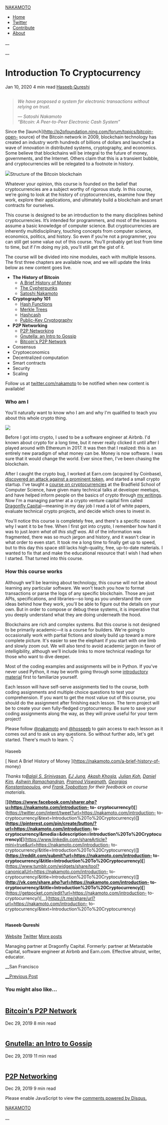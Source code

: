 [ NAKAMOTO ](https://nakamoto.com)

  * [Home](https://nakamoto.com/)
  * [Twitter](https://twitter.com/nakamoto)
  * [Contribute](https://nakamoto.com/contribute/)
  * [About](https://nakamoto.com/about/)

__

__

# Introduction To Cryptocurrency

Jan 10, 2020  4 min read  [Haseeb Qureshi](/author/haseeb/ "Haseeb Qureshi")

[ ![Introduction To
Cryptocurrency](data:image/gif;base64,R0lGODlhAQABAAAAACH5BAEKAAEALAAAAAABAAEAAAICTAEAOw==)
](/introduction-to-cryptocurrency/)

> _We have proposed a system for electronic transactions without relying on
> trust._  
>  
>  _— Satoshi Nakamoto_  
>  _“Bitcoin: A Peer-to-Peer Electronic Cash System”_

Since the [launch](http://p2pfoundation.ning.com/forum/topics/bitcoin-open-
source) of the Bitcoin network in 2009, blockchain technology has created an
industry worth hundreds of billions of dollars and launched a wave of
innovation in distributed systems, cryptography, and economics. Some believe
that blockchains will be integral to the future of money, governments, and the
Internet. Others claim that this is a transient bubble, and cryptocurrencies
will be relegated to a footnote in history.‌

![](https://nakamoto.com/content/images/2019/12/image-13.png)Structure of the
Bitcoin blockchain

Whatever your opinion, this course is founded on the belief that
cryptocurrencies are a subject worthy of rigorous study. In this course, we’re
going to look at the history of cryptocurrencies, examine how they work,
explore their applications, and ultimately build a blockchain and smart
contracts for ourselves.‌

This course is designed to be an introduction to the many disciplines behind
cryptocurrencies. It’s intended for programmers, and most of the lessons
assume a basic knowledge of computer science. But cryptocurrencies are
inherently multidisciplinary, touching concepts from computer science,
economics, politics, and history. So even if you’re not a programmer, you can
still get some value out of this course. You’ll probably get lost from time to
time, but if I'm doing my job, you’ll still get the gist of it.

The course will be divided into nine modules, each with multiple lessons. The
first three chapters are available now, and we will update the links below as
new content goes live.

  * **The History of Bitcoin**
    * [A Brief History of Money](https://nakamoto.com/a-brief-history-of-money)
    * [The Cypherpunks](https://nakamoto.com/the-cypherpunks)
    * [Satoshi Nakamoto](https://nakamoto.com/satoshi-nakamoto)
  * **Cryptography 101**
    * [Hash Functions](https://nakamoto.com/hash-functions)
    * [Merkle Trees](https://nakamoto.com/merkle-trees)
    * [Hashcash](https://nakamoto.com/hashcash)
    * [Public-Key Cryptography](https://nakamoto.com/public-key-cryptography)
  * **P2P Networking**
    * [P2P Networking](https://nakamoto.com/p2p-networking/)
    * [Gnutella: an Intro to Gossip](https://nakamoto.com/gnutella/)
    * [Bitcoin's P2P Network](https://nakamoto.com/bitcoins-p2p-network/)
  * Consensus
  * Cryptoeconomics
  * Decentralized computation
  * Smart contracts
  * Security
  * Scaling

Follow us at [twitter.com/nakamoto](https://twitter.com/nakamoto) to be
notified when new content is available!

### Who am I

You'll naturally want to know who I am and why I'm qualified to teach you
about this whole crypto thing.

![](https://nakamoto.com/content/images/2020/01/image-1.png)

Before I got into crypto, I used to be a software engineer at Airbnb. I'd
known about crypto for a long time, but it never really clicked it until after
I played around with Ethereum in 2017. It was then that I realized: this is an
entirely new paradigm of what money can be. Money is now software. I was sure
that it would change the world. Ever since then, I've been chasing the
blockchain.

After I caught the crypto bug, I worked at Earn.com (acquired by Coinbase),
[discovered an attack against a prominent
token](https://www.youtube.com/watch?v=RL2nE3huNiI), and started a small
crypto startup. I've taught a [course on
cryptocurrencies](https://bradfieldcs.com/courses/cryptocurrencies/) at the
Bradfield School of Computer Science, have given many technical talks at
developer meetups, and have helped inform people on the basics of crypto
through [my writings](https://haseebq.com/). Now I'm a managing partner at a
crypto venture capital firm called [Dragonfly
Capital](https://dcp.capital)—meaning in my day job I read a lot of white
papers, evaluate technical crypto projects, and decide which ones to invest
in.

You'll notice this course is completely free, and there's a specific reason
why I want it to be free. When I first got into crypto, I remember how hard it
was to just _learn what all this stuff was_. All of the information was
fragmented, there was so much jargon and history, and it wasn't clear in what
order to even start. It took me a long time to finally get up to speed, but to
this day this space still lacks high-quality, free, up-to-date materials. I
wanted to fix that and make the educational resource that I wish I had when I
started. That turned into this course.

### How this course works

Although we’ll be learning about technology, this course will not be about
learning any particular software. We won’t teach you how to format
transactions or parse the logs of any specific blockchain. Those are just
APIs, specifications, and libraries—so long as you understand the core ideas
behind how they work, you'll be able to figure out the details on your own.
But in order to compose or debug these systems, it is imperative that you
deeply understand what they are doing underneath the hood.

‌Blockchains are rich and complex systems. But this course is not designed to
be primarily academic—it is a course for builders. We're going to occasionally
work with partial fictions and slowly build up toward a more complete picture.
It's easier to see the elephant if you start with one limb and slowly zoom
out.‌ We will also tend to avoid academic jargon in favor of intelligibility,
although we'll include links to more technical readings for those who want to
dive deeper.

Most of the coding examples and assignments will be in Python. If you've never
used Python, it may be worth going through some [introductory
material](https://repl.it/community/classrooms/17929) first to familiarize
yourself.

Each lesson will have self-serve assignments tied to the course, both coding
assignments and multiple choice questions to test your comprehension. If you
want to get the most value out of this course, you should do the assignment
after finishing each lesson. The term project will be to create your own
fully-fledged cryptocurrency. Be sure to save your coding assignments along
the way, as they will prove useful for your term project!

Please follow [@nakamoto](https://twitter.com/nakamoto) and
[@hosseeb](https://twitter.com/hosseeb) to gain access to each lesson as it
comes out and to ask us any questions. So without further ado, let's get
started. There's much to learn. 👇

Haseeb

[ Next A Brief History of Money ](https://nakamoto.com/a-brief-history-of-
money)

_Thanks to[Balaji S. Srinivasan](https://twitter.com/balajis), [EJ
Jung](https://www.usfca.edu/faculty/eunjin-ej-jung), [Akash
Khosla](https://twitter.com/akash_khosla), [Julian
Koh](https://twitter.com/juliankoh), [Daniel
Kim](https://twitter.com/ksydaniel), [Ashwin
Ramachandran](https://twitter.com/ashwinrz), [Pramod
Viswanath](http://pramodv.ece.illinois.edu/), [Georgios
Konstantopoulos](https://twitter.com/gakonst), and [Frank
Topbottom](https://twitter.com/FrankResearcher) for their feedback on course
materials._

[__](https://www.facebook.com/sharer.php?u=https://nakamoto.com/introduction-
to-
cryptocurrency/)[__](https://twitter.com/intent/tweet?url=https://nakamoto.com/introduction-
to-
cryptocurrency/&text=Introduction%20To%20Cryptocurrency)[__](https://pinterest.com/pin/create/button/?url=https://nakamoto.com/introduction-
to-
cryptocurrency/&media=&description=Introduction%20To%20Cryptocurrency)[__](https://www.linkedin.com/shareArticle?mini=true&url=https://nakamoto.com/introduction-
to-
cryptocurrency/&title=Introduction%20To%20Cryptocurrency)[__](https://reddit.com/submit?url=https://nakamoto.com/introduction-
to-
cryptocurrency/&title=Introduction%20To%20Cryptocurrency)[__](https://www.tumblr.com/widgets/share/tool?canonicalUrl=https://nakamoto.com/introduction-
to-
cryptocurrency/&title=Introduction%20To%20Cryptocurrency)[__](http://vk.com/share.php?url=https://nakamoto.com/introduction-
to-
cryptocurrency/&title=Introduction%20To%20Cryptocurrency)[__](https://getpocket.com/edit?url=https://nakamoto.com/introduction-
to-
cryptocurrency/)[__](https://t.me/share/url?url=https://nakamoto.com/introduction-
to-cryptocurrency/&text=Introduction%20To%20Cryptocurrency)

![Haseeb
Qureshi](data:image/gif;base64,R0lGODlhAQABAAAAACH5BAEKAAEALAAAAAABAAEAAAICTAEAOw==)

#### Haseeb Qureshi

[Website](https://haseebq.com) [Twitter](https://twitter.com/@hosseeb) [More
posts](/author/haseeb/)

Managing partner at Dragonfly Capital. Formerly: partner at Metastable
Capital, software engineer at Airbnb and Earn.com. Effective altruist, writer,
educator.

__San Francisco

[__Previous Post](/cambrian-explosion-of-crypto-proofs/)

### You might also like...

[ ![Bitcoin's P2P
Network](data:image/gif;base64,R0lGODlhAQABAAAAACH5BAEKAAEALAAAAAABAAEAAAICTAEAOw==)
](/bitcoins-p2p-network/)

##  [Bitcoin's P2P Network](/bitcoins-p2p-network/)

Dec 29, 2019  8 min read

[ ![Gnutella: an Intro to
Gossip](data:image/gif;base64,R0lGODlhAQABAAAAACH5BAEKAAEALAAAAAABAAEAAAICTAEAOw==)
](/gnutella/)

##  [Gnutella: an Intro to Gossip](/gnutella/)

Dec 29, 2019  11 min read

[ ![P2P
Networking](data:image/gif;base64,R0lGODlhAQABAAAAACH5BAEKAAEALAAAAAABAAEAAAICTAEAOw==)
](/p2p-networking/)

##  [P2P Networking](/p2p-networking/)

Dec 29, 2019  9 min read

Please enable JavaScript to view the [comments powered by
Disqus.](https://disqus.com/?ref_noscript)

[ NAKAMOTO ](https://nakamoto.com)

__

